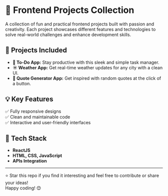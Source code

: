 
# 🚀 **Frontend Projects Collection**  

A collection of fun and practical frontend projects built with passion and creativity. Each project showcases different features and technologies to solve real-world challenges and enhance development skills.

## 🌟 Projects Included  
- **📝 To-Do App:** Stay productive with this sleek and simple task manager.  
- **☀️ Weather App:** Get real-time weather updates for any city with a clean UI.
- **💭 Quote Generator App:** Get inspired with random quotes at the click of a button. 

## 💡 Key Features  
✅ Fully responsive designs  
✅ Clean and maintainable code  
✅ Interactive and user-friendly interfaces  

## 🔧 Tech Stack  
- **ReactJS**  
- **HTML, CSS, JavaScript**  
- **APIs Integration**  

---

⭐ Star this repo if you find it interesting and feel free to contribute or share your ideas!  
Happy coding! 😊 
